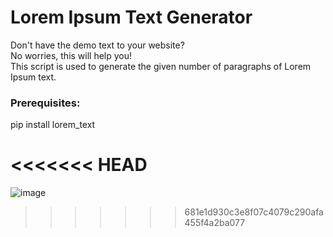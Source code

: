 # Lorem Ipsum Text Generator  
Don't have the demo text to your website?  
No worries, this will help you!  
This script is used to generate the given number of paragraphs of Lorem Ipsum text.  

### Prerequisites:  

pip install lorem_text  

<<<<<<< HEAD
=======
![image](https://github.com/seema1711/Rotten-Scripts-1/blob/my-scripts-seema/Lorem%20Ipsum%20Generator/lorem.png)
>>>>>>> 681e1d930c3e8f07c4079c290afa455f4a2ba077



